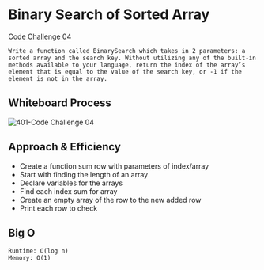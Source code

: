 # Binary Search of Sorted Array

[Code Challenge 04](https://von646327.invisionapp.com/freehand/Code-Challenge-01-03-04-Dcpd5CQfh)

```
Write a function called BinarySearch which takes in 2 parameters: a sorted array and the search key. Without utilizing any of the built-in methods available to your language, return the index of the array’s element that is equal to the value of the search key, or -1 if the element is not in the array.
```

## Whiteboard Process

![401-Code Challenge 04](https://user-images.githubusercontent.com/107226923/180902153-e78696ef-ddab-48a7-a7e4-6b12ce0ef15a.png)

## Approach & Efficiency

- Create a function sum row with parameters of index/array
- Start with finding the length of an array
- Declare variables for the arrays
- Find each index sum for array
- Create an empty array of the row to the new added row
- Print each row to check


## Big O

```
Runtime: O(log n)
Memory: O(1)
```

